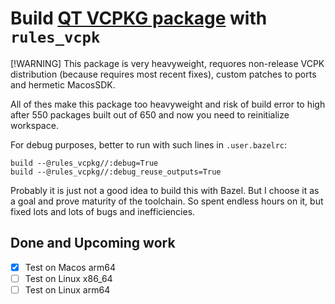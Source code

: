 # Build [QT VCPKG package](https://vcpkg.io/en/package/qt) with `rules_vcpk`

[!WARNING] 
This package is very heavyweight, requores non-release VCPK distribution (because requires most recent fixes), custom patches to ports and hermetic MacosSDK.

All of thes make this package too heavyweight and risk of build error to high after 550 packages built out of 650 and now you need to reinitialize workspace.

For debug purposes, better to run with such lines in `.user.bazelrc`:

    build --@rules_vcpkg//:debug=True
    build --@rules_vcpkg//:debug_reuse_outputs=True

Probably it is just not a good idea to build this with Bazel. 
But I choose it as a goal and prove maturity of the toolchain.
So spent endless hours on it, but fixed lots and lots of bugs and inefficiencies.

## Done and Upcoming work

- [x] Test on Macos arm64
- [ ] Test on Linux x86_64
- [ ] Test on Linux arm64